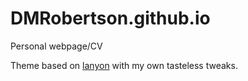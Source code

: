 # DMRobertson.github.io
Personal webpage/CV

Theme based on [lanyon](https://github.com/poole/lanyon) with my own tasteless tweaks.
